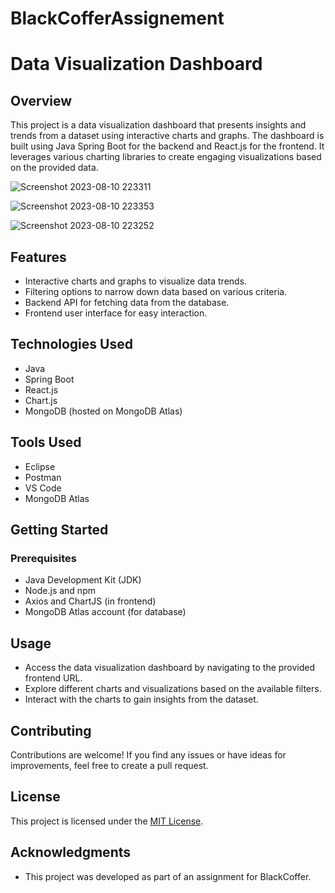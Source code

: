 # BlackCofferAssignement
# Data Visualization Dashboard

## Overview
This project is a data visualization dashboard that presents insights and trends from a dataset using interactive charts and graphs. The dashboard is built using Java 
Spring Boot for the backend and React.js for the frontend. It leverages various charting libraries to create engaging visualizations based on the provided data.

![Screenshot 2023-08-10 223311](https://github.com/THEKIRA001/BlackCofferAssignement/assets/111694017/c1d808a3-f337-48a3-ba5e-837d62a197f8)


![Screenshot 2023-08-10 223353](https://github.com/THEKIRA001/BlackCofferAssignement/assets/111694017/0da685c8-2327-4f54-b9b0-a2fa28840b5d)


![Screenshot 2023-08-10 223252](https://github.com/THEKIRA001/BlackCofferAssignement/assets/111694017/178ee61d-18e5-4c54-a2e6-950dac7f6d82)


## Features
- Interactive charts and graphs to visualize data trends.
- Filtering options to narrow down data based on various criteria.
- Backend API for fetching data from the database.
- Frontend user interface for easy interaction.

## Technologies Used
- Java
- Spring Boot
- React.js
- Chart.js
- MongoDB (hosted on MongoDB Atlas)

## Tools Used
- Eclipse
- Postman
- VS Code
- MongoDB Atlas

## Getting Started

### Prerequisites
- Java Development Kit (JDK)
- Node.js and npm
- Axios and ChartJS (in frontend)
- MongoDB Atlas account (for database)

## Usage
- Access the data visualization dashboard by navigating to the provided frontend URL.
- Explore different charts and visualizations based on the available filters.
- Interact with the charts to gain insights from the dataset.

## Contributing
Contributions are welcome! If you find any issues or have ideas for improvements, feel free to create a pull request.

## License
This project is licensed under the [MIT License](LICENSE).


## Acknowledgments
- This project was developed as part of an assignment for BlackCoffer.



